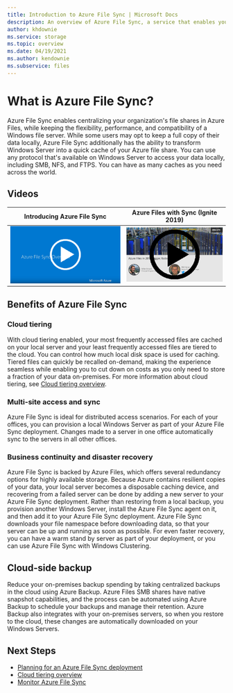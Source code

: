 ```yaml
---
title: Introduction to Azure File Sync | Microsoft Docs
description: An overview of Azure File Sync, a service that enables you to create and use network file shares in the cloud using the industry standard SMB protocol.
author: khdownie
ms.service: storage
ms.topic: overview
ms.date: 04/19/2021
ms.author: kendownie
ms.subservice: files
---
```


# What is Azure File Sync?

Azure File Sync enables centralizing your organization's file shares in Azure Files, while keeping the flexibility, performance, and compatibility of a Windows file server. While some users may opt to keep a full copy of their data locally, Azure File Sync additionally has the ability to transform Windows Server into a quick cache of your Azure file share. You can use any protocol that's available on Windows Server to access your data locally, including SMB, NFS, and FTPS. You can have as many caches as you need across the world.

## Videos

| Introducing Azure File Sync | Azure Files with Sync (Ignite 2019)  |
|-|-|
| [![Screencast of the Introducing Azure File Sync video - click to play!](../files/media/storage-files-introduction/azure-file-sync-video-snapshot.png)](https://www.youtube.com/watch?v=Zm2w8-TRn-o) | [![Screencast of the Azure Files with Sync presentation - click to play!](../files/media/storage-files-introduction/ignite-2018-video.png)](https://www.youtube.com/embed/6E2p28XwovU) |

## Benefits of Azure File Sync

### Cloud tiering

With cloud tiering enabled, your most frequently accessed files are cached on your local server and your least frequently accessed files are tiered to the cloud. You can control how much local disk space is used for caching. Tiered files can quickly be recalled on-demand, making the experience seamless while enabling you to cut down on costs as you only need to store a fraction of your data on-premises. For more information about cloud tiering, see [Cloud tiering overview](file-sync-cloud-tiering-overview.md).

### Multi-site access and sync

Azure File Sync is ideal for distributed access scenarios. For each of your offices, you can provision a local Windows Server as part of your Azure File Sync deployment. Changes made to a server in one office automatically sync to the servers in all other offices.

### Business continuity and disaster recovery

Azure File Sync is backed by Azure Files, which offers several redundancy options for highly available storage. Because Azure contains resilient copies of your data, your local server becomes a disposable caching device, and recovering from a failed server can be done by adding a new server to your Azure File Sync deployment. Rather than restoring from a local backup, you provision another Windows Server, install the Azure File Sync agent on it, and then add it to your Azure File Sync deployment. Azure File Sync downloads your file namespace before downloading data, so that your server can be up and running as soon as possible. For even faster recovery, you can have a warm stand by server as part of your deployment, or you can use Azure File Sync with Windows Clustering.

## Cloud-side backup

Reduce your on-premises backup spending by taking centralized backups in the cloud using Azure Backup. Azure Files SMB shares have native snapshot capabilities, and the process can be automated using Azure Backup to schedule your backups and manage their retention. Azure Backup also integrates with your on-premises servers, so when you restore to the cloud, these changes are automatically downloaded on your Windows Servers.

## Next Steps

- [Planning for an Azure File Sync deployment](file-sync-planning.md)
- [Cloud tiering overview](file-sync-cloud-tiering-overview.md)
- [Monitor Azure File Sync](file-sync-monitoring.md)
